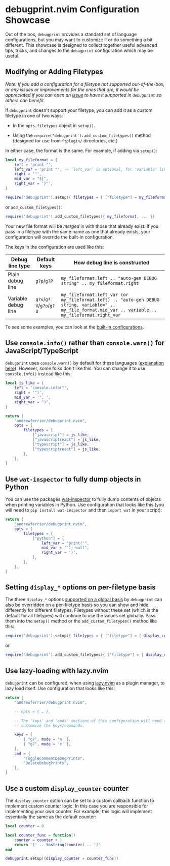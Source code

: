 # debugprint.nvim Configuration Showcase

Out of the box, `debugprint` provides a standard set of language configurations, but you may want to customize it or do something a bit different. This showcase is designed to collect together useful advanced tips, tricks, and changes to the `debugprint` configuration which may be useful.

## Modifying or Adding Filetypes

*Note: If you add a configuration for a filetype not supported out-of-the-box, or any issues or improvements for the ones that are, it would be appreciated if you can open an [issue](https://github.com/andrewferrier/debugprint.nvim/issues/new) to have it supported in `debugprint` so others can benefit.*

If `debugprint` doesn't support your filetype, you can add it as a custom filetype in one of two ways:

*   In the `opts.filetypes` object in `setup()`.

*   Using the `require('debugprint').add_custom_filetypes()` method (designed for use from `ftplugin/` directories, etc.)

In either case, the format is the same. For example, if adding via `setup()`:

```lua
local my_fileformat = {
    left = 'print "',
    left_var = 'print "', -- `left_var` is optional, for 'variable' lines only; `left` will be used if it's not present
    right = '"',
    mid_var = "${",
    right_var = '}"',
}

require('debugprint').setup({ filetypes = { ["filetype"] = my_fileformat, ["another_filetype"] = another_of_my_fileformats, ... }})
```

or `add_custom_filetypes()`:

```lua
require('debugprint').add_custom_filetypes({ my_fileformat, ... })
```

Your new file format will be *merged* in with those that already exist. If you pass in a filetype with the same name as one that already exists, your configuration will override the built-in configuration.

The keys in the configuration are used like this:

| Debug line type     | Default keys            | How debug line is constructed                                                                                                                           |
| ------------------- | ----------------------- | ------------------------------------------------------------------------------------------------------------------------------------------------------- |
| Plain debug line    | `g?p`/`g?P`             | `my_fileformat.left .. "auto-gen DEBUG string" .. my_fileformat.right`                                                                                  |
| Variable debug line | `g?v`/`g?V`/`g?o`/`g?O` | `my_fileformat.left_var (or my_fileformat.left) .. "auto-gen DEBUG string, variable=" .. my_file_format.mid_var .. variable .. my_fileformat.right_var` |

To see some examples, you can look at the [built-in configurations](lua/debugprint/filetypes.lua).

## Use `console.info()` rather than `console.warn()` for JavaScript/TypeScript

`debugprint` uses `console.warn()` by default for these languages ([explanation here](https://github.com/andrewferrier/debugprint.nvim/issues/72#issuecomment-1902469694)). However, some folks don't like this. You can change it to use `console.info()` instead like this:

```lua
local js_like = {
    left = 'console.info("',
    right = '")',
    mid_var = '", ',
    right_var = ")",
}

return {
    "andrewferrier/debugprint.nvim",
    opts = {
        filetypes = {
            ["javascript"] = js_like,
            ["javascriptreact"] = js_like,
            ["typescript"] = js_like,
            ["typescriptreact"] = js_like,
        },
    },
}
```

## Use `wat-inspector` to fully dump objects in Python

You can use the packages [wat-inspector](https://pypi.org/project/wat-inspector/) to fully dump contents of objects when printing variables in Python. Use configuration that looks like this (you will need to `pip install wat-inspector` and then `import wat` in your script):

```lua
return {
    "andrewferrier/debugprint.nvim",
    opts = {
        filetypes = {
            ["python"] = {
                left_var = "print('",
                mid_var = "'); wat(",
                right_var = ')',
            },
        },
    },
}
```

## Setting `display_*` options on per-filetype basis

The three `display_*` options [supported on a global basis](README.md#other-options) by `debugprint` can also be overridden on a per-filetype basis so you can show and hide differently for different filetypes. Filetypes without these set (which is the default for all filetypes) will continue to use the values set globally. Pass them into the `setup()` method or the `add_custom_filetypes()` method like this:

```lua
require('debugprint').setup({ filetypes = { ["filetype"] = { display_counter = false }}})
```

or

```lua
require('debugprint').add_custom_filetypes({ ["filetype"] = { display_counter = false }, … })
```

## Use lazy-loading with lazy.nvim

`debugprint` can be configured, when using [lazy.nvim](https://github.com/folke/lazy.nvim) as a plugin manager, to lazy load itself. Use configuration that looks like this:

```lua
return {
    "andrewferrier/debugprint.nvim",

    -- opts = { … },

    -- The 'keys' and 'cmds' sections of this configuration will need to be changed if you
    -- customize the keys/commands.

    keys = {
        { "g?", mode = 'n' },
        { "g?", mode = 'x' },
    },
    cmd = {
        "ToggleCommentDebugPrints",
        "DeleteDebugPrints",
    },
}
```

## Use a custom `display_counter` counter

The `display_counter` option can be set to a custom callback function to implement custom counter logic. In this case you are responsible for implementing your own counter. For example, this logic will implement essentially the same as the default counter:

```lua
local counter = 0

local counter_func = function()
    counter = counter + 1
    return '[' .. tostring(counter) .. ']'
end

debugprint.setup({display_counter = counter_func})
```

